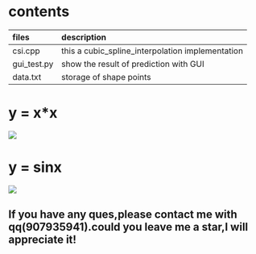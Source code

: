 # contents
|files|description|
|:---|:---|
|csi.cpp|this a cubic_spline_interpolation implementation|
|gui_test.py|show the result of prediction with GUI|
|data.txt|storage of shape points|

# y = x*x
![](https://raw.githubusercontent.com/FrancsXiang/myImgBed/master/img/sci_1.png)

# y = sinx
![](https://raw.githubusercontent.com/FrancsXiang/myImgBed/master/img/sci_2.png)  

## If you have any ques,please contact me with qq(907935941).could you leave me a star,I will appreciate it!
